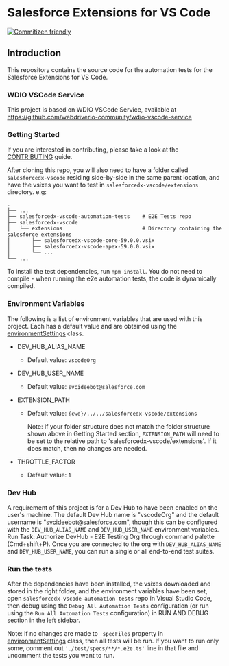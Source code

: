 # Salesforce Extensions for VS Code

[![Commitizen friendly](https://img.shields.io/badge/commitizen-friendly-brightgreen.svg)](http://commitizen.github.io/cz-cli/)

## Introduction

This repository contains the source code for the automation tests for the Salesforce Extensions for VS Code.

### WDIO VSCode Service

This project is based on WDIO VSCode Service, available at https://github.com/webdriverio-community/wdio-vscode-service

### Getting Started

If you are interested in contributing, please take a look at the [CONTRIBUTING](CONTRIBUTING.md) guide.

After cloning this repo, you will also need to have a folder called `salesforcedx-vscode` residing side-by-side in the same parent location, and have the vsixes you want to test in `salesforcedx-vscode/extensions` directory. e.g:

```
.
├── ...
├── salesforcedx-vscode-automation-tests    # E2E Tests repo
├── salesforcedx-vscode
│   └── extensions                          # Directory containing the salesforce extensions
│       ├── salesforcedx-vscode-core-59.0.0.vsix
│       ├── salesforcedx-vscode-apex-59.0.0.vsix
│       └── ...
└── ...
```

To install the test dependencies, run `npm install`. You do not need to compile - when running the e2e automation tests, the code is dynamically compiled.

### Environment Variables

The following is a list of environment variables that are used with this project. Each has a default value and are obtained using the [environmentSettings](test/environmentSettings.ts) class.

- DEV_HUB_ALIAS_NAME

  - Default value: `vscodeOrg`

- DEV_HUB_USER_NAME

  - Default value: `svcideebot@salesforce.com`

- EXTENSION_PATH

  - Default value: `{cwd}/../../salesforcedx-vscode/extensions`

    Note: If your folder structure does not match the folder structure shown above in Getting Started section, `EXTENSION_PATH` will need to be set to the relative path to 'salesforcedx-vscode/extensions'. If it does match, then no changes are needed.

- THROTTLE_FACTOR
  - Default value: `1`

### Dev Hub

A requirement of this project is for a Dev Hub to have been enabled on the user's machine. The default Dev Hub name is "vscodeOrg" and the default username is "svcideebot@salesforce.com", though this can be configured with the `DEV_HUB_ALIAS_NAME` and `DEV_HUB_USER_NAME` environment variables.
Run Task: Authorize DevHub - E2E Testing Org through command palette (Cmd+shift+P).
Once you are connected to the org with `DEV_HUB_ALIAS_NAME` and `DEV_HUB_USER_NAME`, you can run a single or all end-to-end test suites.

### Run the tests

After the dependencies have been installed, the vsixes downloaded and stored in the right folder, and the environment variables have been set, open `salesforcedx-vscode-automation-tests` repo in Visual Studio Code, then debug using the `Debug All Automation Tests` configuration (or run using the `Run All Automation Tests` configuration) in RUN AND DEBUG section in the left sidebar.

Note: if no changes are made to `_specFiles` property in [environmentSettings](test/environmentSettings.ts) class, then all tests will be run. If you want to run only some, comment out `'./test/specs/**/*.e2e.ts'` line in that file and uncomment the tests you want to run.
